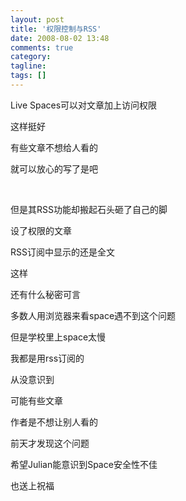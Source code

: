 ```yaml
---
layout: post
title: '权限控制与RSS'
date: 2008-08-02 13:48
comments: true
category: 
tagline: 
tags: []
---
```

    

Live Spaces可以对文章加上访问权限

这样挺好

有些文章不想给人看的

就可以放心的写了是吧

 

但是其RSS功能却搬起石头砸了自己的脚

设了权限的文章

RSS订阅中显示的还是全文

这样

还有什么秘密可言

多数人用浏览器来看space遇不到这个问题

但是学校里上space太慢

我都是用rss订阅的

从没意识到

可能有些文章

作者是不想让别人看的

前天才发现这个问题

希望Julian能意识到Space安全性不佳

也送上祝福   

